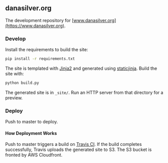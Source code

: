 ## danasilver.org

The development repository for [www.danasilver.org](https://www.danasilver.org).

### Develop

Install the requirements to build the site:

```sh
pip install -r requirements.txt
```

The site is templated with [Jinja2](http://jinja.pocoo.org/) and generated using
[staticjinja](https://staticjinja.readthedocs.io/en/latest/). Build the site with:

```sh
python build.py
```

The generated site is in `_site/`.
Run an HTTP server from that directory for a preview.

### Deploy

Push to master to deploy.

#### How Deployment Works

Push to master triggers a build on
[Travis CI](https://travis-ci.org/danasilver/danasilver.github.io).
If the build completes successfully, Travis uploads the generated site to S3.
The S3 bucket is fronted by AWS Cloudfront.
